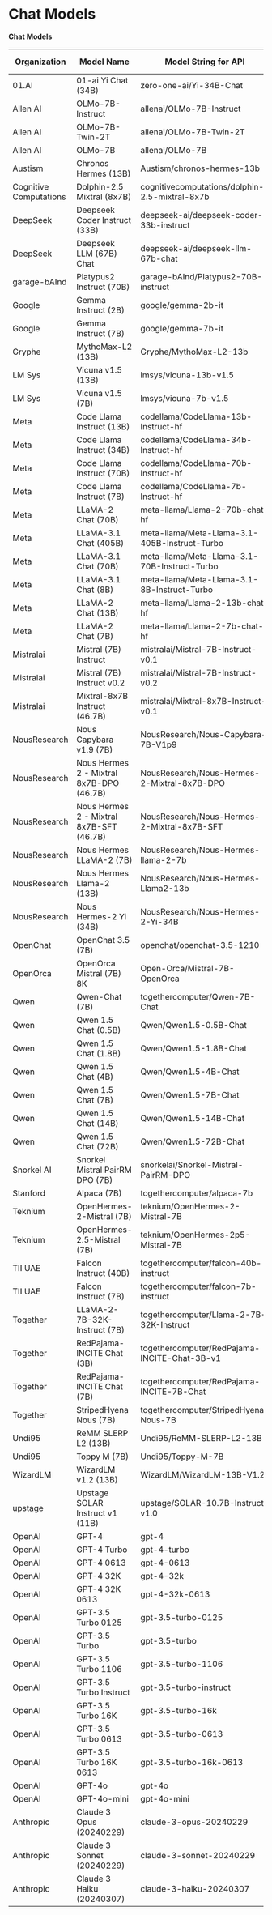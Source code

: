 # Chat Models

**Chat Models**

| Organization           | Model Name                               | Model String for API                           | Context Length |
| ---------------------- | ---------------------------------------- | ---------------------------------------------- | -------------- |
| 01.AI                  | 01-ai Yi Chat (34B)                      | zero-one-ai/Yi-34B-Chat                        | 4096           |
| Allen AI               | OLMo-7B-Instruct                         | allenai/OLMo-7B-Instruct                       | 4096           |
| Allen AI               | OLMo-7B-Twin-2T                          | allenai/OLMo-7B-Twin-2T                        | 4096           |
| Allen AI               | OLMo-7B                                  | allenai/OLMo-7B                                | 4096           |
| Austism                | Chronos Hermes (13B)                     | Austism/chronos-hermes-13b                     | 2048           |
| Cognitive Computations | Dolphin-2.5 Mixtral (8x7B)               | cognitivecomputations/dolphin-2.5-mixtral-8x7b | 4096           |
| DeepSeek               | Deepseek Coder Instruct (33B)            | deepseek-ai/deepseek-coder-33b-instruct        | 16384          |
| DeepSeek               | Deepseek LLM (67B) Chat                  | deepseek-ai/deepseek-llm-67b-chat              | 4096           |
| garage-bAInd           | Platypus2 Instruct (70B)                 | garage-bAInd/Platypus2-70B-instruct            | 4096           |
| Google                 | Gemma Instruct (2B)                      | google/gemma-2b-it                             | 8192           |
| Google                 | Gemma Instruct (7B)                      | google/gemma-7b-it                             | 8192           |
| Gryphe                 | MythoMax-L2 (13B)                        | Gryphe/MythoMax-L2-13b                         | 4096           |
| LM Sys                 | Vicuna v1.5 (13B)                        | lmsys/vicuna-13b-v1.5                          | 4096           |
| LM Sys                 | Vicuna v1.5 (7B)                         | lmsys/vicuna-7b-v1.5                           | 4096           |
| Meta                   | Code Llama Instruct (13B)                | codellama/CodeLlama-13b-Instruct-hf            | 16384          |
| Meta                   | Code Llama Instruct (34B)                | codellama/CodeLlama-34b-Instruct-hf            | 16384          |
| Meta                   | Code Llama Instruct (70B)                | codellama/CodeLlama-70b-Instruct-hf            | 4096           |
| Meta                   | Code Llama Instruct (7B)                 | codellama/CodeLlama-7b-Instruct-hf             | 16384          |
| Meta                   | LLaMA-2 Chat (70B)                       | meta-llama/Llama-2-70b-chat-hf                 | 4096           |
| Meta                   | LLaMA-3.1 Chat (405B)                    | meta-llama/Meta-Llama-3.1-405B-Instruct-Turbo  | 4096           |
| Meta                   | LLaMA-3.1 Chat (70B)                     | meta-llama/Meta-Llama-3.1-70B-Instruct-Turbo   | 128000         |
| Meta                   | LLaMA-3.1 Chat (8B)                      | meta-llama/Meta-Llama-3.1-8B-Instruct-Turbo    | 128000         |
| Meta                   | LLaMA-2 Chat (13B)                       | meta-llama/Llama-2-13b-chat-hf                 | 4096           |
| Meta                   | LLaMA-2 Chat (7B)                        | meta-llama/Llama-2-7b-chat-hf                  | 4096           |
| Mistralai              | Mistral (7B) Instruct                    | mistralai/Mistral-7B-Instruct-v0.1             | 4096           |
| Mistralai              | Mistral (7B) Instruct v0.2               | mistralai/Mistral-7B-Instruct-v0.2             | 32768          |
| Mistralai              | Mixtral-8x7B Instruct (46.7B)            | mistralai/Mixtral-8x7B-Instruct-v0.1           | 32768          |
| NousResearch           | Nous Capybara v1.9 (7B)                  | NousResearch/Nous-Capybara-7B-V1p9             | 8192           |
| NousResearch           | Nous Hermes 2 - Mixtral 8x7B-DPO (46.7B) | NousResearch/Nous-Hermes-2-Mixtral-8x7B-DPO    | 32768          |
| NousResearch           | Nous Hermes 2 - Mixtral 8x7B-SFT (46.7B) | NousResearch/Nous-Hermes-2-Mixtral-8x7B-SFT    | 32768          |
| NousResearch           | Nous Hermes LLaMA-2 (7B)                 | NousResearch/Nous-Hermes-llama-2-7b            | 4096           |
| NousResearch           | Nous Hermes Llama-2 (13B)                | NousResearch/Nous-Hermes-Llama2-13b            | 4096           |
| NousResearch           | Nous Hermes-2 Yi (34B)                   | NousResearch/Nous-Hermes-2-Yi-34B              | 4096           |
| OpenChat               | OpenChat 3.5 (7B)                        | openchat/openchat-3.5-1210                     | 8192           |
| OpenOrca               | OpenOrca Mistral (7B) 8K                 | Open-Orca/Mistral-7B-OpenOrca                  | 8192           |
| Qwen                   | Qwen-Chat (7B)                           | togethercomputer/Qwen-7B-Chat                  | 8192           |
| Qwen                   | Qwen 1.5 Chat (0.5B)                     | Qwen/Qwen1.5-0.5B-Chat                         | 32768          |
| Qwen                   | Qwen 1.5 Chat (1.8B)                     | Qwen/Qwen1.5-1.8B-Chat                         | 32768          |
| Qwen                   | Qwen 1.5 Chat (4B)                       | Qwen/Qwen1.5-4B-Chat                           | 32768          |
| Qwen                   | Qwen 1.5 Chat (7B)                       | Qwen/Qwen1.5-7B-Chat                           | 32768          |
| Qwen                   | Qwen 1.5 Chat (14B)                      | Qwen/Qwen1.5-14B-Chat                          | 32768          |
| Qwen                   | Qwen 1.5 Chat (72B)                      | Qwen/Qwen1.5-72B-Chat                          | 4096           |
| Snorkel AI             | Snorkel Mistral PairRM DPO (7B)          | snorkelai/Snorkel-Mistral-PairRM-DPO           | 32768          |
| Stanford               | Alpaca (7B)                              | togethercomputer/alpaca-7b                     | 2048           |
| Teknium                | OpenHermes-2-Mistral (7B)                | teknium/OpenHermes-2-Mistral-7B                | 8192           |
| Teknium                | OpenHermes-2.5-Mistral (7B)              | teknium/OpenHermes-2p5-Mistral-7B              | 8192           |
| TII UAE                | Falcon Instruct (40B)                    | togethercomputer/falcon-40b-instruct           | 2048           |
| TII UAE                | Falcon Instruct (7B)                     | togethercomputer/falcon-7b-instruct            | 2048           |
| Together               | LLaMA-2-7B-32K-Instruct (7B)             | togethercomputer/Llama-2-7B-32K-Instruct       | 32768          |
| Together               | RedPajama-INCITE Chat (3B)               | togethercomputer/RedPajama-INCITE-Chat-3B-v1   | 2048           |
| Together               | RedPajama-INCITE Chat (7B)               | togethercomputer/RedPajama-INCITE-7B-Chat      | 2048           |
| Together               | StripedHyena Nous (7B)                   | togethercomputer/StripedHyena-Nous-7B          | 32768          |
| Undi95                 | ReMM SLERP L2 (13B)                      | Undi95/ReMM-SLERP-L2-13B                       | 4096           |
| Undi95                 | Toppy M (7B)                             | Undi95/Toppy-M-7B                              | 4096           |
| WizardLM               | WizardLM v1.2 (13B)                      | WizardLM/WizardLM-13B-V1.2                     | 4096           |
| upstage                | Upstage SOLAR Instruct v1 (11B)          | upstage/SOLAR-10.7B-Instruct-v1.0              | 4096           |
| OpenAI                 | GPT-4                                    | gpt-4                                          | 8192           |
| OpenAI                 | GPT-4 Turbo                              | gpt-4-turbo                                    | 8192           |
| OpenAI                 | GPT-4 0613                               | gpt-4-0613                                     | 8192           |
| OpenAI                 | GPT-4 32K                                | gpt-4-32k                                      | 32768          |
| OpenAI                 | GPT-4 32K 0613                           | gpt-4-32k-0613                                 | 32768          |
| OpenAI                 | GPT-3.5 Turbo 0125                       | gpt-3.5-turbo-0125                             | 4096           |
| OpenAI                 | GPT-3.5 Turbo                            | gpt-3.5-turbo                                  | 4096           |
| OpenAI                 | GPT-3.5 Turbo 1106                       | gpt-3.5-turbo-1106                             | 4096           |
| OpenAI                 | GPT-3.5 Turbo Instruct                   | gpt-3.5-turbo-instruct                         | 4096           |
| OpenAI                 | GPT-3.5 Turbo 16K                        | gpt-3.5-turbo-16k                              | 16384          |
| OpenAI                 | GPT-3.5 Turbo 0613                       | gpt-3.5-turbo-0613                             | 4096           |
| OpenAI                 | GPT-3.5 Turbo 16K 0613                   | gpt-3.5-turbo-16k-0613                         | 16384          |
| OpenAI                 | GPT-4o                                   | gpt-4o                                         | 8192           |
| OpenAI                 | GPT-4o-mini                              | gpt-4o-mini                                    | 128000         |
| Anthropic              | Claude 3 Opus (20240229)                 | claude-3-opus-20240229                         | 8192           |
| Anthropic              | Claude 3 Sonnet (20240229)               | claude-3-sonnet-20240229                       | 8192           |
| Anthropic              | Claude 3 Haiku (20240307)                | claude-3-haiku-20240307                        | 8192           |
